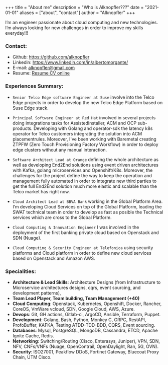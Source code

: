 +++
title = "About me"
description = "Who is Alknopfler???"
date = "2021-01-01"
aliases = ["about", "contact"]
author = "Alknopfler"
+++

I’m an engineer passionate about cloud computing and new technologies.
I’m always looking for new challenges in order to improve my skills everyday!!!

### Contact:

- Github: https://github.com/alknopfler
- Linkedin: https://www.linkedin.com/in/albertomorgante/
- E-mail: alknopfler@gmail.com
- Resume: [Resume CV online](https://alknopfler.github.io/resume/)

### Experiences Summary: 

- `Senior Telco Edge software Engineer at Suse` involve into the Telco Edge projects in order to develop the new Telco Edge Platform based on Suse Edge stack.

- `Principal Software Engineer at Red Hat` involved in several projects doing integrations tasks for AssistedInstaller, ACM and OCP sub-products. Developing with Golang and operator-sdk the latency k8s operator for Telco customers integrating the solution into ACM placementrules.
Moreover, I've been working with Baremetal creating ZTPFW (Zero Touch Provisioning Factory Workflow) in order to deploy edge clusters without any manual interaction.

- `Software Architect Lead at Orange` defining the whole architecture as well as developing End2End solutions using event driven architectures with Kafka, golang microservices and Openshift/K8s. Moreover, the challenges for the project define the way to keep the operation and management fully automated in order to integrate new third parties to get the full End2End solution much more elastic and scalable than the Telco market has right now.

- `Cloud Architect Lead at BBVA Bank` working in the Global Platform Area. I’m developing Cloud Services on top of the Global Platform, leading the SWAT technical team in order to develop as fast as posible the Technical services which are cross to the Global Platform.

- `Cloud Computing & Innovation Engineer` I was involved in the deployment of the first banking private cloud based on Openstack and SDN (Nuage).

- `Cloud Computing & Security Engineer at Telefonica`  using security platforms and Cloud platform in order to define new cloud services based on Openstack and Amazon AWS.

### Specialities:

  * **Architecture & Lead Skills**: Architecture Designs (from Infrastructure to Microservice architectures designs, cqrs, event sourcing, and development patterns),
  * **Team Lead Player, Team building, Team Management (+40)**
  * **Cloud Computing**: Openstack, Kubernetes, Openshift, Docker, Rancher, CoreOS, VmWare vcloud, SDN, Google Cloud, AWS, Azure.
  * **Devops**: Git, GH actions, Gitlab-ci, ArgoCD, Ansible, Terraform, Puppet.
  * **Development**: Golang, Bash, Python, Monkey C, GRPC, RestAPI, ProfoBuffer, KAFKA, Testing ATDD-TDD-BDD, CQRS, Event sourcing.
  * **Databases**: Mysql, PostgreSQL, MongoDB, Cassandra, ETCD, Apache Ignite Cache, Redis.
  * **Networking**: Switching/Routing (Cisco, Enterasys, Juniper), VPN, SDN, NFV, CNFs/VNFs (Nuage, OpenContrail, OpenDaylight, Ran, 5G, OVN).
  * **Security**: ISO27001, Peakflow DDoS, Fortinet Gateway, Bluecoat Proxy Chain, UTM Cisco.